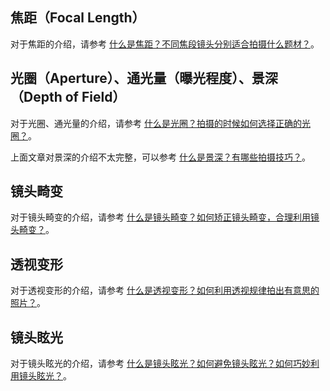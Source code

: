## 焦距（Focal Length）

对于焦距的介绍，请参考 [什么是焦距？不同焦段镜头分别适合拍摄什么题材？](https://zhuanlan.zhihu.com/p/110142019)。


## 光圈（Aperture）、通光量（曝光程度）、景深（Depth of Field）

对于光圈、通光量的介绍，请参考 [什么是光圈？拍摄的时候如何选择正确的光圈？](https://zhuanlan.zhihu.com/p/110141431)。

上面文章对景深的介绍不太完整，可以参考 [什么是景深？有哪些拍摄技巧？](https://zhuanlan.zhihu.com/p/67389489)。
 
## 镜头畸变

对于镜头畸变的介绍，请参考 [什么是镜头畸变？如何矫正镜头畸变，合理利用镜头畸变？](https://zhuanlan.zhihu.com/p/115666171)。

## 透视变形

对于透视变形的介绍，请参考 [什么是透视变形？如何利用透视规律拍出有意思的照片？](https://zhuanlan.zhihu.com/p/120424711)。

## 镜头眩光

对于镜头眩光的介绍，请参考 [什么是镜头眩光？如何避免镜头眩光？如何巧妙利用镜头眩光？](https://zhuanlan.zhihu.com/p/128139792)。





